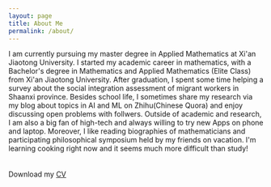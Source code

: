 ```yaml
---
layout: page
title: About Me
permalink: /about/
---
```

I am currently pursuing my master degree in Applied Mathematics at Xi'an Jiaotong University. I started my academic career in mathematics, with a Bachelor's degree in Mathematics and Applied Mathematics (Elite Class) from Xi'an Jiaotong University. After graduation, I spent some time helping a survey about the social integration assessment of migrant workers in Shaanxi province. Besides school life, I sometimes share my research via my blog about topics in AI and ML on Zhihu(Chinese Quora) and enjoy discussing open problems with follwers. Outside of academic and research, I am also a big fan of high-tech and always willing to try new Apps on phone and laptop. Moreover, I like reading biographies of mathematicians and participating  philosophical symposium held by my friends on vacation. I'm learning cooking right now and it seems much more difficult than study!  
<br>
<br>
Download my <a href="https://www.dropbox.com/s/7n239nbb3gdwkpy/cv.pdf?dl=0" download="Zhe Wang- CV">CV</a><br>
<br>
